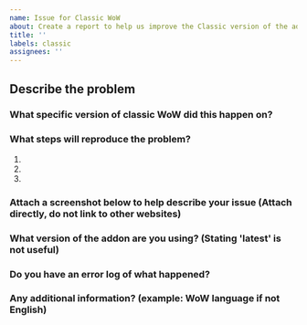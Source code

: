 ```yaml
---
name: Issue for Classic WoW
about: Create a report to help us improve the Classic version of the addon.
title: ''
labels: classic
assignees: ''
---
```


## Describe the problem


### What specific version of classic WoW did this happen on?


### What steps will reproduce the problem?

1.  
2.  
3.  

### Attach a screenshot below to help describe your issue (Attach directly, do not link to other websites)


### What version of the addon are you using? (Stating 'latest' is not useful)


### Do you have an error log of what happened?


### Any additional information? (example: WoW language if not English)

